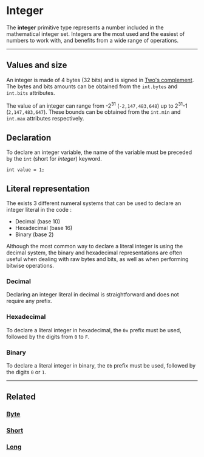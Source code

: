 # Integer
The **integer** primitive type represents a number included in the mathematical integer set.
Integers are the most used and the easiest of numbers to work with, and benefits from a wide range of operations.


---


## Values and size
An integer is made of 4 bytes (32 bits) and is signed in [Two's complement](https://en.wikipedia.org/wiki/Twos_complement).
The bytes and bits amounts can be obtained from the `int.bytes` and `int.bits` attributes.

The value of an integer can range from -2<sup>31</sup> (`-2,147,483,648`) up to 2<sup>31</sup>-1 (`2,147,483,647`).
These bounds can be obtained from the `int.min` and `int.max` attributes respectively.


## Declaration
To declare an integer variable, the name of the variable must be preceded by the `int` (short for *integer*) keyword.
```poly
int value = 1;
```


## Literal representation
The exists 3 different numeral systems that can be used to declare an integer literal in the code :
- Decimal (base 10)
- Hexadecimal (base 16)
- Binary (base 2)

Although the most common way to declare a literal integer is using the decimal system,
the binary and hexadecimal representations are often useful when dealing with raw bytes and bits,
as well as when performing bitwise operations.


### Decimal
Declaring an integer literal in decimal is straightforward and does not require any prefix.


### Hexadecimal
To declare a literal integer in hexadecimal, the `0x` prefix must be used, followed by the digits from `0` to `F`.


### Binary
To declare a literal integer in binary, the `0b` prefix must be used, followed by the digits `0` or `1`.


---


## Related
### [Byte](Byte.md)
### [Short](Short.md)
### [Long](Long.md)